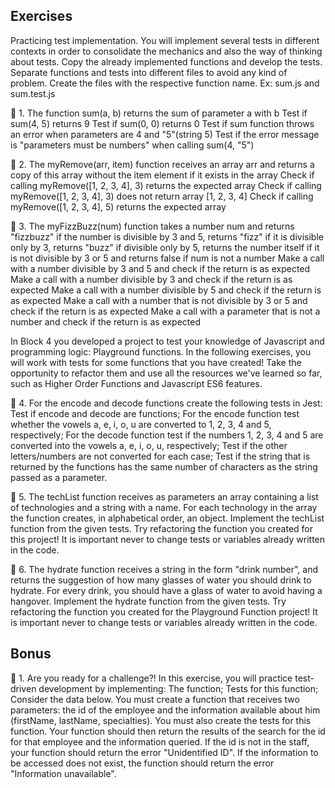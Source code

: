 ## Exercises

Practicing test implementation. You will implement several tests in different contexts in order to consolidate the mechanics and also the way of thinking about tests. Copy the already implemented functions and develop the tests. Separate functions and tests into different files to avoid any kind of problem. Create the files with the respective function name. Ex: sum.js and sum.test.js

🚀 1. The function sum(a, b) returns the sum of parameter a with b Test if sum(4, 5) returns 9 Test if sum(0, 0) returns 0 Test if sum function throws an error when parameters are 4 and "5"(string 5) Test if the error message is "parameters must be numbers" when calling sum(4, "5")

🚀 2. The myRemove(arr, item) function receives an array arr and returns a copy of this array without the item element if it exists in the array Check if calling myRemove([1, 2, 3, 4], 3) returns the expected array Check if calling myRemove([1, 2, 3, 4], 3) does not return array [1, 2, 3, 4] Check if calling myRemove([1, 2, 3, 4], 5) returns the expected array

🚀 3. The myFizzBuzz(num) function takes a number num and returns "fizzbuzz" if the number is divisible by 3 and 5, returns "fizz" if it is divisible only by 3, returns "buzz" if divisible only by 5, returns the number itself if it is not divisible by 3 or 5 and returns false if num is not a number Make a call with a number divisible by 3 and 5 and check if the return is as expected Make a call with a number divisible by 3 and check if the return is as expected Make a call with a number divisible by 5 and check if the return is as expected Make a call with a number that is not divisible by 3 or 5 and check if the return is as expected Make a call with a parameter that is not a number and check if the return is as expected

In Block 4 you developed a project to test your knowledge of Javascript and programming logic: Playground functions. In the following exercises, you will work with tests for some functions that you have created! Take the opportunity to refactor them and use all the resources we've learned so far, such as Higher Order Functions and Javascript ES6 features.

🚀 4. For the encode and decode functions create the following tests in Jest: Test if encode and decode are functions; For the encode function test whether the vowels a, e, i, o, u are converted to 1, 2, 3, 4 and 5, respectively; For the decode function test if the numbers 1, 2, 3, 4 and 5 are converted into the vowels a, e, i, o, u, respectively; Test if the other letters/numbers are not converted for each case; Test if the string that is returned by the functions has the same number of characters as the string passed as a parameter.

🚀 5. The techList function receives as parameters an array containing a list of technologies and a string with a name. For each technology in the array the function creates, in alphabetical order, an object. Implement the techList function from the given tests. Try refactoring the function you created for this project! It is important never to change tests or variables already written in the code.

🚀 6. The hydrate function receives a string in the form "drink number", and returns the suggestion of how many glasses of water you should drink to hydrate. For every drink, you should have a glass of water to avoid having a hangover. Implement the hydrate function from the given tests. Try refactoring the function you created for the Playground Function project! It is important never to change tests or variables already written in the code.

## Bonus

🚀 1. Are you ready for a challenge?! In this exercise, you will practice test-driven development by implementing: The function; Tests for this function; Consider the data below. You must create a function that receives two parameters: the id of the employee and the information available about him (firstName, lastName, specialties). You must also create the tests for this function. Your function should then return the results of the search for the id for that employee and the information queried. If the id is not in the staff, your function should return the error "Unidentified ID". If the information to be accessed does not exist, the function should return the error "Information unavailable".
